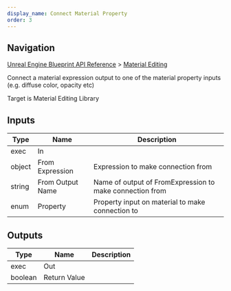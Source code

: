 ```yaml
---
display_name: Connect Material Property
order: 3
---
```

## Navigation

[Unreal Engine Blueprint API Reference](https://dev.epicgames.com/documentation/en-us/unreal-engine/BlueprintAPI) > [Material Editing](https://dev.epicgames.com/documentation/en-us/unreal-engine/BlueprintAPI/MaterialEditing)

Connect a material expression output to one of the material property inputs (e.g. diffuse color, opacity etc)

Target is Material Editing Library

## Inputs

| Type | Name | Description |
| --- | --- | --- |
| exec | In |  |
| object | From Expression | Expression to make connection from |
| string | From Output Name | Name of output of FromExpression to make connection from |
| enum | Property | Property input on material to make connection to |

## Outputs

| Type | Name | Description |
| --- | --- | --- |
| exec | Out |  |
| boolean | Return Value |  |
